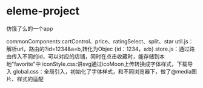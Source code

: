 # eleme-project

仿饿了么的一个app

commonComponents:cartControl、price、ratingSelect、split、star
util.js：解析url，路由的?id=1234&a=b,转化为Objec {id：1234，a:b}
store.js：通过路由传入不同的id，可以对应的店铺，同时在点击收藏时，能存储到本地"favorite"中
iconStyle.css:讲svg通过icoMoon上传转换成字体样式，下载导入
global.css：全局引入，初始化了字体样式，和不同浏览器下，做了@media图片、样式的适配


